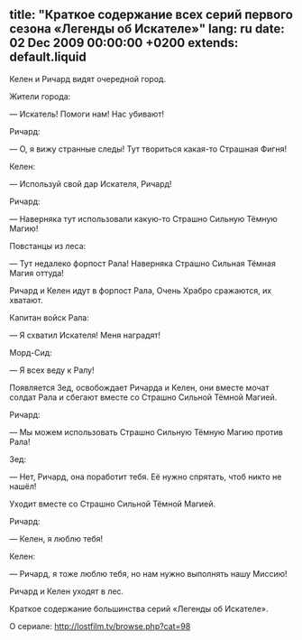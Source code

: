 title: "Краткое содержание всех серий первого сезона «Легенды об Искателе»"
lang: ru
date: 02 Dec 2009 00:00:00 +0200
extends: default.liquid
---
Келен и Ричард видят очередной город.

Жители города:

— Искатель! Помоги нам! Нас убивают!

Ричард:

— О, я вижу странные следы! Тут твориться какая-то Страшная Фигня!

Келен:

— Используй свой дар Искателя, Ричард!

Ричард:

— Наверняка тут использовали какую-то Страшно Сильную Тёмную Магию!

Повстанцы из леса:

— Тут недалеко форпост Рала! Наверняка Страшно Сильная Тёмная Магия оттуда!

Ричард и Келен идут в форпост Рала, Очень Храбро сражаются, их хватают.

Капитан войск Рала:

— Я схватил Искателя! Меня наградят!

Морд-Сид:

— Я всех веду к Ралу!

Появляется Зед, освобождает Ричарда и Келен, они вместе мочат солдат Рала и сбегают вместе со Страшно Сильной Тёмной Магией.

Ричард:

— Мы можем использовать Страшно Сильную Тёмную Магию против Рала!

Зед:

— Нет, Ричард, она поработит тебя. Её нужно спрятать, чтоб никто не нашёл!

Уходит вместе со Страшно Сильной Тёмной Магией.

Ричард:

— Келен, я люблю тебя!

Келен:

— Ричард, я тоже люблю тебя, но нам нужно выполнять нашу Миссию!

Ричард и Келен уходят в лес.

Краткое содержание большинства серий «Легенды об Искателе».

О сериале: http://lostfilm.tv/browse.php?cat=98
